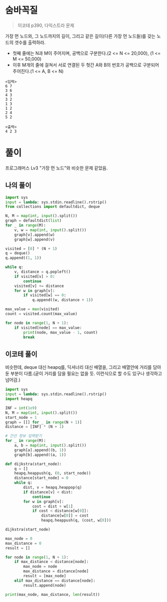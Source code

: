 # 숨바꼭질

> 이코테 p390, 다익스트라 문제

가장 먼 노드와, 그 노드까지의 길이, 그리고 같은 길이(다른 가장 먼 노드들)를 갖는 노드의 갯수를 출력하라.

- 첫째 줄에는 N과 M이 주어지며, 공백으로 구분한다.(2 <= N <= 20,000), (1 <= M <= 50,000)
- 이후 M개의 줄에 걸쳐서 서로 연결된 두 헛간 A와 B의 번호가 공백으로 구분되어 주어진다.(1 <= A, B <= N)

```
<입력>
6 7
3 6
4 3
3 2
1 3
1 2
2 4
5 2

<출력>
4 2 3
```

# 풀이

프로그래머스 Lv3 "가장 먼 노드"와 비슷한 문제 같았음.

## 나의 풀이

```python
import sys
input = lambda: sys.stdin.readline().rstrip()
from collections import defaultdict, deque

N, M = map(int, input().split())
graph = defaultdict(list)
for _ in range(M):
    v, w = map(int, input().split())
    graph[v].append(w)
    graph[w].append(v)

visited = [0] * (N + 1)
q = deque()
q.append((1, 1))

while q:
    v, distance = q.popleft()
    if visited[v] > 0:
        continue
    visited[v] += distance
    for w in graph[v]:
        if visited[w] == 0:
            q.append((w, distance + 1))

max_value = max(visited)
count = visited.count(max_value)

for node in range(1, N + 1):
    if visited[node] == max_value:
        print(node, max_value - 1, count)
        break
```

## 이코테 풀이

비슷한데, deque 대신 heapq를, 딕셔너리 대신 배열을, 그리고 배열안에 거리를 담아둔 부분이 다름.(굳이 거리를 담을 필요는 없을 듯. 이런식으로 할 수도 있구나 생각하고 넘어감.)

```python
import sys
input = lambda: sys.stdin.readline().rstrip()
import heapq

INF = int(1e9)
N, M = map(int, input().split())
start_node = 1
graph = [[] for _ in range(N + 1)]
distance = [INF] * (N + 1)

# 간선 정보 입력받기
for _ in range(M):
    a, b = map(int, input().split())
    graph[a].append((b, 1))
    graph[b].append((a, 1))

def dijkstra(start_node):
    q = []
    heapq.heappush(q, (0, start_node))
    distance[start_node] = 0
    while q:
        dist, v = heapq.heappop(q)
        if distance[v] < dist:
            continue
        for w in graph[v]:
            cost = dist + w[1]
            if cost < distance[w[0]]:
                distance[w[0]] = cost
                heapq.heappush(q, (cost, w[0]))

dijkstra(start_node)

max_node = 0
max_distance = 0
result = []

for node in range(1, N + 1):
    if max_distance < distance[node]:
        max_node = node
        max_distance = distance[node]
        result = [max_node]
    elif max_distance == distance[node]:
        result.append(node)

print(max_node, max_distance, len(result))
```
